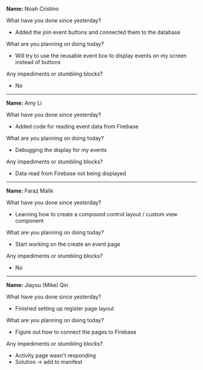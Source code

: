 __Name:__ Noah Cristino

What have you done since yesterday?
*  Added the join event buttons and connected them to the database

What are you planning on doing today?
* Will try to use the reusable event box to display events on my screen instead of buttons

Any impediments or stumbling blocks?
* No

---

__Name:__ Amy Li

What have you done since yesterday?
* Added code for reading event data from Firebase

What are you planning on doing today?
* Debugging the display for my events

Any impediments or stumbling blocks?
* Data read from Firebase not being displayed

---

__Name:__ Faraz Malik

What have you done since yesterday?
* Learning how to create a compound control layout / custom view component

What are you planning on doing today?
* Start working on the create an event page

Any impediments or stumbling blocks?
* No

---

__Name:__ Jiayou (Mike) Qin

What have you done since yesterday?
* Finished setting up register page layout

What are you planning on doing today?
* Figure out how to connect the pages to Firebase

Any impediments or stumbling blocks?
* Activity page wasn't responding
* Solution -> add to manifest
